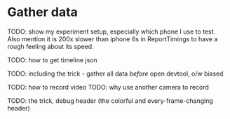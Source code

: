 # Gather data

TODO: show my experiment setup, especially which phone I use to test.
Also mention it is 200x slower than iphone 6s in ReportTimings to have a rough feeling about its speed.

TODO: how to get timeline json

TODO: including the trick - gather all data *before* open devtool, o/w biased

TODO: how to record video
TODO: why use another camera to record

TODO: the trick, debug header (the colorful and every-frame-changing header)

